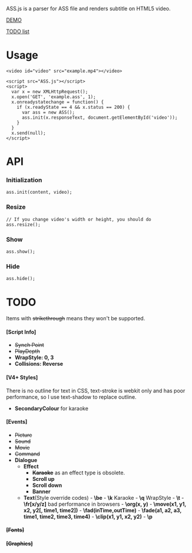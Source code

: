 ASS.js is a parser for ASS file and renders subtitle on HTML5 video.

[DEMO](http://ass.woozy.im/)

[TODO list](https://github.com/weizhenye/ASS#todo)

# Usage
	<video id="video" src="example.mp4"></video>

	<script src="ASS.js"></script>
	<script>
	  var x = new XMLHttpRequest();
	  x.open('GET', 'example.ass', 1);
	  x.onreadystatechange = function() {
	    if (x.readyState == 4 && x.status == 200) {
	      var ass = new ASS();
	      ass.init(x.responseText, document.getElementById('video'));
	    }
	  }
	  x.send(null);
	</script>


# API

### Initialization
	ass.init(content, video);
### Resize
	// If you change video's width or height, you should do
	ass.resize();
### Show
	ass.show();
### Hide
	ass.hide();


# TODO

Items with <del>strikethrough</del> means they won't be supported.

#### [Script Info]

* <del>Synch Point</del>
* <del>PlayDepth</del>
* __WrapStyle: 0, 3__
* __Collisions: Reverse__


#### [V4+ Styles]

There is no outline for text in CSS, text-stroke is webkit only and has poor performance, so I use text-shadow to replace outline.

* __SecondaryColour__ for karaoke

#### [Events]

* <del>Picture</del>
* <del>Sound</del>
* <del>Movie</del>
* <del>Command</del>
* __Dialogue__
  + __Effect__
    - <del>__Karaoke__</del> as an effect type is obsolete.
    - __Scroll up__
    - __Scroll down__
    - __Banner__
  + __Text__(Style override codes)
		- __\be__
		- __\k__ Karaoke
		- __\q__ WrapStyle
		- __\t__
		- __\fr[x/y/z]__ bad performance in browsers
		- __\org(x, y)__
		- __\move(x1, y1, x2, y2[, time1, time2])__
		- __\fad(inTime,outTime)__
		- __\fade(a1, a2, a3, time1, time2, time3, time4)__
		- __\clip(x1, y1, x2, y2)__
		- __\p__

#### <del>[Fonts]</del>
#### <del>[Graphics]</del>
